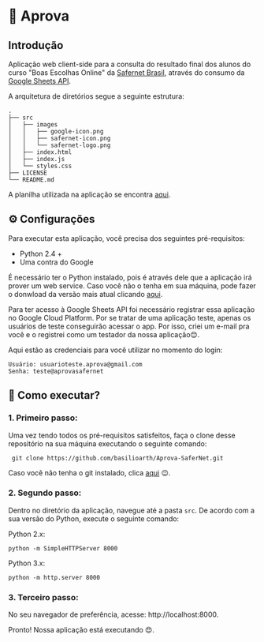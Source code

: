# :memo: Aprova

## Introdução

Aplicação web client-side para a consulta do resultado final dos alunos do curso "Boas Escolhas Online" da [Safernet Brasil](https://new.safernet.org.br/), através do consumo da [Google Sheets API](https://developers.google.com/sheets/api).

A arquitetura de diretórios segue a seguinte estrutura:


    .
    ├── src                    
    │   ├── images
    │   │   ├── google-icon.png
    │   │   ├── safernet-icon.png
    │   │   └── safernet-logo.png
    │   ├── index.html
    │   ├── index.js
    │   └── styles.css              
    ├── LICENSE
    └── README.md
    
 A planilha utilizada na aplicação se encontra [aqui](https://docs.google.com/spreadsheets/d/1cPefI67Fc1XFJ9sKMp1Qkp5seBmo6vK8tiEwOKxc7Uc/edit#gid=0).
 
 ## :gear: Configurações 
 
 Para executar esta aplicação, você precisa dos seguintes pré-requisitos:
 
 - Python 2.4 +
 - Uma contra do Google

É necessário ter o Python instalado, pois é através dele que a aplicação irá prover um web service. Caso você não o tenha em sua máquina, pode fazer o donwload da versão mais atual clicando [aqui](https://www.python.org/downloads/).

Para ter acesso à Google Sheets API foi necessário registrar essa aplicação no Google Cloud Platform. Por se tratar de uma aplicação teste, apenas os usuários de teste conseguirão acessar o app. Por isso, criei um e-mail pra você e o registrei como um testador da nossa aplicação:blush:.

Aqui estão as credenciais para você utilizar no momento do login:

    Usuário: usuarioteste.aprova@gmail.com
    Senha: teste@aprovasafernet

## :thinking: Como executar?

### 1. Primeiro passo:

Uma vez tendo todos os pré-requisitos satisfeitos, faça o clone desse repositório na sua máquina executando o seguinte comando:

     git clone https://github.com/basilioarth/Aprova-SaferNet.git

Caso você não tenha o git instalado, clica [aqui](https://git-scm.com/downloads) :wink:.

### 2. Segundo passo:

Dentro no diretório da aplicação, navegue até a pasta `src`. De acordo com a sua versão do Python, execute o seguinte comando:

Python 2.x:

    python -m SimpleHTTPServer 8000

Python 3.x:

    python -m http.server 8000

### 3. Terceiro passo:

No seu navegador de preferência, acesse: http://localhost:8000.

Pronto! Nossa aplicação está executando :heart_eyes:.
